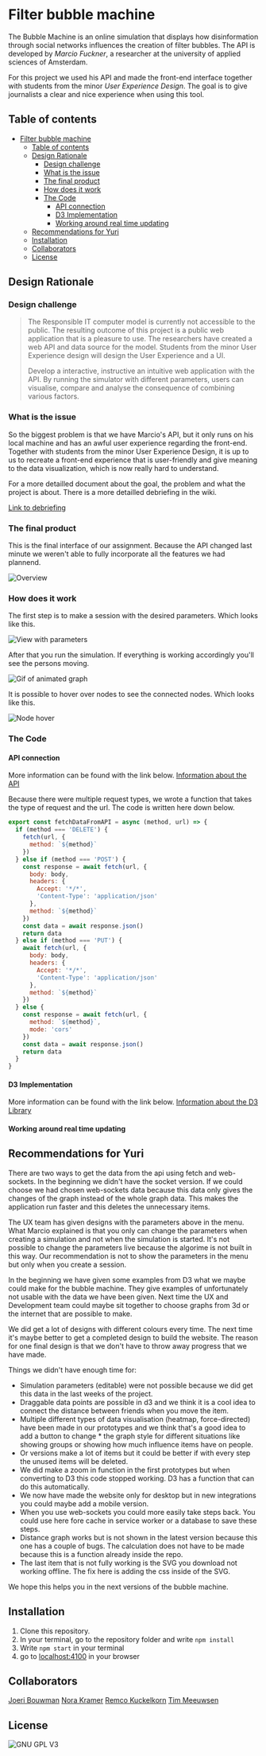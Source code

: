 # Filter bubble machine

The Bubble Machine is an online simulation that displays how disinformation through social networks influences the creation of filter bubbles. The API is developed by *Marcio Fuckner*, a researcher at the university of applied sciences of Amsterdam.

For this project we used his API and made the front-end interface together with students from the minor *User Experience Design*. The goal is to give journalists a clear and nice experience when using this tool.

## Table of contents

- [Filter bubble machine](#filter-bubble-machine)
  - [Table of contents](#table-of-contents)
  - [Design Rationale](#design-rationale)
    - [Design challenge](#design-challenge)
    - [What is the issue](#what-is-the-issue)
    - [The final product](#the-final-product)
    - [How does it work](#how-does-it-work)
    - [The Code](#the-code)
      - [API connection](#api-connection)
      - [D3 Implementation](#d3-implementation)
      - [Working around real time updating](#working-around-real-time-updating)
  - [Recommendations for Yuri](#recommendations-for-yuri)
  - [Installation](#installation)
  - [Collaborators](#collaborators)
  - [License](#license)

## Design Rationale

### Design challenge

>The Responsible IT computer model is currently not accessible to the public. The resulting outcome of this project is a public web application that is a pleasure to use. The researchers have created a web API and data source for the model. Students from the minor User Experience design will design the User Experience and a UI.
>
>Develop a interactive, instructive an intuitive web application with the API. By running the simulator with different parameters, users can visualise, compare and analyse the consequence of combining various factors.

### What is the issue

So the biggest problem is that we have Marcio's API, but it only runs on his local machine and has an awful user experience regarding the front-end. Together with students from the minor User Experience Design, it is up to us to recreate a front-end experience that is user-friendly and give meaning to the data visualization, which is now really hard to understand.

For a more detailled document about the goal, the problem and what the project is about. There is a more detailled debriefing in the wiki.

[Link to debriefing](https://github.com/Kuckelkorn/bubble-machine/wiki/Debriefing)

### The final product

This is the final interface of our assignment. Because the API changed last minute we weren't able to fully incorporate all the features we had plannend.

![Overview](/docs/assets/initial.png)

### How does it work

The first step is to make a session with the desired parameters. Which looks like this.

![View with parameters](/docs/assets/parameters.png)

After that you run the simulation. If everything is working accordingly you'll see the persons moving.

![Gif of animated graph](/docs/assets/animation.gif)

It is possible to hover over nodes to see the connected nodes. Which looks like this.

![Node hover](/docs/assets/nodes.png)

### The Code

#### API connection

More information can be found with the link below.
[Information about the API](https://github.com/Kuckelkorn/bubble-machine/wiki/Marcio's-API)

Because there were multiple request types, we wrote a function that takes the type of request and the url. The code is written here down below.

```javascript
export const fetchDataFromAPI = async (method, url) => {
  if (method === 'DELETE') {
    fetch(url, {
      method: `${method}`
    })
  } else if (method === 'POST') {
    const response = await fetch(url, {
      body: body,
      headers: {
        Accept: '*/*',
        'Content-Type': 'application/json'
      },
      method: `${method}`
    })
    const data = await response.json()
    return data
  } else if (method === 'PUT') {
    await fetch(url, {
      body: body,
      headers: {
        Accept: '*/*',
        'Content-Type': 'application/json'
      },
      method: `${method}`
    })
  } else {
    const response = await fetch(url, {
      method: `${method}`,
      mode: 'cors'
    })
    const data = await response.json()
    return data
  }
}
```

#### D3 Implementation

More information can be found with the link below.
[Information about the D3 Library](https://github.com/Kuckelkorn/bubble-machine/wiki/D3)

#### Working around real time updating

## Recommendations for Yuri

There are two ways to get the data from the api using fetch and web-sockets. In the beginning we didn't have the socket version. If we could choose we had chosen web-sockets data because this data only gives the changes of the graph instead of the whole graph data. This makes the application run faster and this deletes the unnecessary items.

The UX team has given designs with the parameters above in the menu. What Marcio explained is that you only can change the parameters when creating a simulation and not when the simulation is started. It's not possible to change the parameters live because the algorime is not built in this way. Our recommendation is not to show the parameters in the menu but only when you create a session.

In the beginning we have given some examples from D3 what we maybe could make for the bubble machine. They give examples of unfortunately not usable with the data we have been given. Next time the UX and Development team could maybe sit together to choose graphs from 3d or the internet that are possible to make.

We did get a lot of designs with different colours every time. The next time it's maybe better to get a completed design to build the website. The reason for one final design is that we don't have to throw away progress that we have made.

Things we didn't have enough time for:

- Simulation parameters (editable) were not possible because we did get this data in the last weeks of the project.
- Draggable data points are possible in d3 and we think it is a cool idea to connect the distance between friends  when you move the item.
- Multiple different types of data visualisation (heatmap, force-directed) have been made in our prototypes and we think that's a good idea to add a button to change * the graph style for different situations like showing groups or showing how much influence items have on people.
- Or versions make a lot of items but it could be better if with every step the unused items will be deleted.
- We did make a zoom in function in the first prototypes but when converting to D3 this code stopped working. D3 has a function that can do this automatically.
- We now have made the website only for desktop but in new integrations you could maybe add a mobile version.
- When you use web-sockets you could more easily take steps back.  You could use here fore cache in service worker or a database to save these steps.
- Distance graph works but is not shown in the latest version because this one has a couple of bugs. The calculation does not have to be made because this is a function already inside the repo.
- The last item that is not fully working is the SVG you download not working offline. The fix here is adding the css inside of the SVG.

We hope this helps you in the next versions of the bubble machine.

## Installation

1. Clone this repository.
2. In your terminal, go to the repository folder and write `npm install`
3. Write `npm start` in your terminal
4. go to [localhost:4100](localhost:4100) in your browser

## Collaborators

[Joeri Bouwman](https://github.com/joeriBouwman25/)
[Nora Kramer](https://github.com/norakramer1)
[Remco Kuckelkorn](https://github.com/Kuckelkorn)
[Tim Meeuwsen](https://github.com/timmit147)

## License

![GNU GPL V3](https://www.gnu.org/graphics/gplv3-127x51.png)
